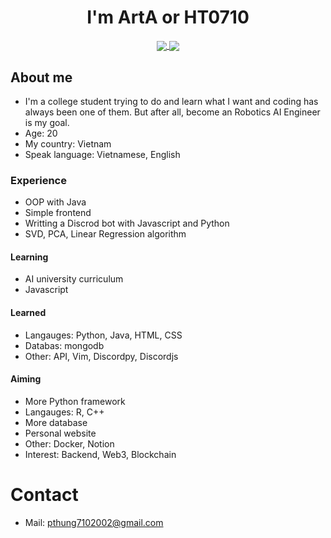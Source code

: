 <h1 align="center">I'm ArtA or HT0710</h1>

<p align="center">
<a href="https://github.com/anuraghazra/github-readme-stats">
  <img align="center" src="https://github-readme-stats.vercel.app/api?username=HT0710&show_icons=true&theme=dark"/>
  <img align="center" src="https://github-readme-stats.vercel.app/api/top-langs/?username=HT0710&langs_count=3&theme=dark"/>
</a>
</p>

## About me
- I'm a college student trying to do and learn what I want and coding has always been one of them. But after all, become an Robotics AI Engineer is my goal.
- Age: 20
- My country: Vietnam
- Speak language: Vietnamese, English

### Experience
- OOP with Java
- Simple frontend
- Writting a Discrod bot with Javascript and Python
- SVD, PCA, Linear Regression algorithm

#### Learning
- AI university curriculum
- Javascript

#### Learned
- Langauges: Python, Java, HTML, CSS
- Databas: mongodb
- Other: API, Vim, Discordpy, Discordjs

#### Aiming
- More Python framework
- Langauges: R, C++
- More database
- Personal website
- Other: Docker, Notion
- Interest: Backend, Web3, Blockchain

# Contact
- Mail: pthung7102002@gmail.com
